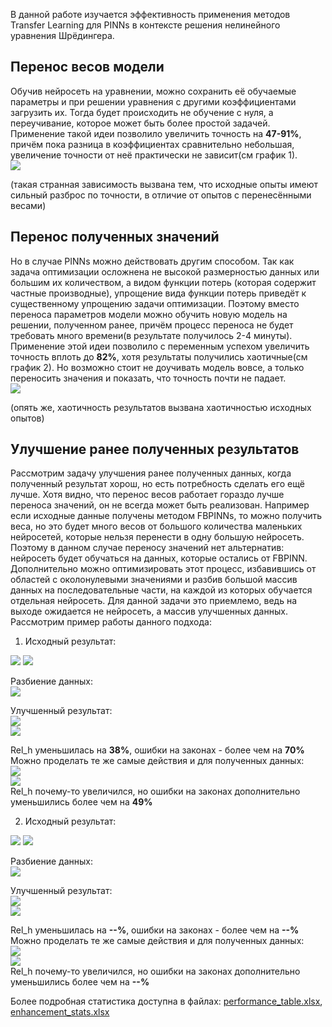 В данной работе изучается эффективность применения методов Transfer Learning для PINNs в контексте решения нелинейного уравнения Шрёдингера.  
## Перенос весов модели
Обучив нейросеть на уравнении, можно сохранить её обучаемые параметры и при решении уравнения с другими коэффициентами загрузить их. Тогда будет происходить не обучение с нуля, а переучивание, которое может быть более простой задачей.
Применение такой идеи позволило увеличить точность на **47-91%**, причём пока разница в коэффициентах сравнительно небольшая, увеличение точности от неё практически не зависит(см график 1).  
<img src="https://github.com/mikhakuv/PINNs/blob/main/pictures/transfer_learning/chart_1.PNG">  

(такая странная зависимость вызвана тем, что исходные опыты имеют сильный разброс по точности, в отличие от опытов с перенесёнными весами)  
## Перенос полученных значений  
Но в случае PINNs можно действовать другим способом. Так как задача оптимизации осложнена не высокой размерностью данных или большим их количеством, а видом функции потерь (которая содержит частные производные), упрощение вида функции потерь приведёт к существенному 
упрощению задачи оптимизации. Поэтому вместо переноса параметров модели можно обучить новую модель на решении, полученном ранее, причём процесс переноса не будет требовать много времени(в результате получилось 2-4 минуты). Применение этой идеи позволило с переменным 
успехом увеличить точность вплоть до **82%**, хотя результаты получились хаотичные(см график 2). Но возможно стоит не доучивать модель вовсе, а только переносить значения и показать, что точность почти не падает.  
<img src="https://github.com/mikhakuv/PINNs/blob/main/pictures/transfer_learning/chart_2.PNG">  

(опять же, хаотичность результатов вызвана хаотичностью исходных опытов)
## Улучшение ранее полученных результатов  
Рассмотрим задачу улучшения ранее полученных данных, когда полученный результат хорош, но есть потребность сделать его ещё лучше. Хотя видно, что перенос весов работает гораздо лучше переноса значений, он не всегда может быть реализован. Например если исходные данные получены методом FBPINNs, то можно получить веса, но это будет много весов от большого количества маленьких нейросетей, которые нельзя перенести в одну большую нейросеть. Поэтому в данном случае переносу значений нет альтернатив: нейросеть будет обучаться на данных, которые остались от FBPINN. Дополнительно можно оптимизировать этот процесс, избавившись от областей с околонулевыми значениями и разбив большой массив данных на последовательные части, на каждой из которых обучается отдельная нейросеть. Для данной задачи это приемлемо, ведь на выходе ожидается не нейросеть, а массив улучшенных данных.  
Рассмотрим пример работы данного подхода:  
1. Исходный результат:  
<img src="https://github.com/mikhakuv/PINNs/blob/main/pictures/transfer_learning/raw_1_fig.png">  
<img src="https://github.com/mikhakuv/PINNs/blob/main/pictures/transfer_learning/raw_1_amplitude.png">  

Разбиение данных:  
<img src="https://github.com/mikhakuv/PINNs/blob/main/pictures/transfer_learning/exp_3_decomposition.png">  

Улучшенный результат:  
<img src="https://github.com/mikhakuv/PINNs/blob/main/pictures/transfer_learning/exp_3_fig.png">  
<img src="https://github.com/mikhakuv/PINNs/blob/main/pictures/transfer_learning/exp_3_amplitude.png">  

Rel_h уменьшилась на **38%**, ошибки на законах - более чем на **70%**  
Можно проделать те же самые действия и для полученных данных:  
<img src="https://github.com/mikhakuv/PINNs/blob/main/pictures/transfer_learning/exp_3+_fig.png">  
<img src="https://github.com/mikhakuv/PINNs/blob/main/pictures/transfer_learning/exp_3+_amplitude.png">  
Rel_h почему-то увеличился, но ошибки на законах дополнительно уменьшились более чем на **49%**  

2. Исходный результат:  
<img src="https://github.com/mikhakuv/PINNs/blob/main/pictures/transfer_learning/raw_2_fig.png">  
<img src="https://github.com/mikhakuv/PINNs/blob/main/pictures/transfer_learning/raw_2_amplitude.png">  

Разбиение данных:  
<img src="https://github.com/mikhakuv/PINNs/blob/main/pictures/transfer_learning/exp_4_decomposition.png">  

Улучшенный результат:  
<img src="https://github.com/mikhakuv/PINNs/blob/main/pictures/transfer_learning/exp_4_fig.png">  
<img src="https://github.com/mikhakuv/PINNs/blob/main/pictures/transfer_learning/exp_4_amplitude.png">  

Rel_h уменьшилась на **--%**, ошибки на законах - более чем на **--%**  
Можно проделать те же самые действия и для полученных данных:  
<img src="https://github.com/mikhakuv/PINNs/blob/main/pictures/transfer_learning/exp_4+_fig.png">  
<img src="https://github.com/mikhakuv/PINNs/blob/main/pictures/transfer_learning/exp_4+_amplitude.png">  
Rel_h почему-то увеличился, но ошибки на законах дополнительно уменьшились более чем на **--%**  

Более подробная статистика доступна в файлах: [performance_table.xlsx](https://github.com/mikhakuv/PINNs/blob/main/statistics/performance_table_transfer_learning.xlsx), [enhancement_stats.xlsx](https://github.com/mikhakuv/PINNs/blob/main/statistics/enhancement_stats.xlsx)

